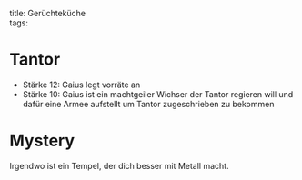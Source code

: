 title: Gerüchteküche  
tags:   

# Tantor
* Stärke 12: Gaius legt vorräte an
* Stärke 10: Gaius ist ein machtgeiler Wichser der Tantor regieren will und dafür eine Armee aufstellt um Tantor zugeschrieben zu bekommen



# Mystery

Irgendwo ist ein Tempel, der dich besser mit Metall macht.
